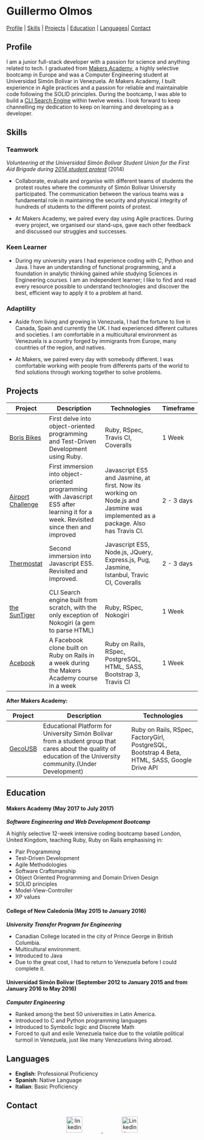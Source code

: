 # **Guillermo Olmos**
[Profile](#profile) | [Skills](#skills) | [Projects](#projects) | [Education](#education) | [Languages](#languages)| [Contact](#contact)

## <a name="profile">Profile</a>

I am a junior full-stack developer with a passion for science and anything related to tech. I graduated from [Makers Academy](http://www.makersacademy.com/), a highly selective bootcamp in Europe and was a Computer Engineering student at Universidad Simón Bolívar in Venezuela. At Makers Academy, I built experience in Agile practices and a passion for reliable and maintainable code following the SOLID principles. During the bootcamp, I was able to build a [CLI Search Engine](https://github.com/georn/search_engine) within twelve weeks. I look forward to keep channelling my dedication to keep on learning and developing as a developer.
## <a name="skills">Skills</a>
### Teamwork

*Volunteering at the Universidad Simón Bolívar Student Union for the First Aid Brigade during [2014 student protest](https://translate.google.com/translate?sl=es&tl=en&js=y&prev=_t&hl=en&ie=UTF-8&u=http:%2F%2Fwww.bbc.com%2Fmundo%2Fnoticias%2F2014%2F02%2F140214_venezuela_protestas_estudiantes_az&edit-text=)* (2014)

* Collaborate, evaluate and organise with different teams of students the protest routes where the community of Simón Bolívar University participated. The communication between the various teams was a fundamental role in maintaining the security and physical integrity of hundreds of students to the different points of protest.

* At Makers Academy, we paired every day using Agile practices. During every project, we organised our stand-ups, gave each other feedback and discussed our struggles and successes.

### Keen Learner

* During my university years I had experience coding with C, Python and Java. I have an understanding of functional programming, and a foundation in analytic thinking gained while studying Sciences in Engineering courses. I am an independent learner; I like to find and read every resource possible to understand technologies and discover the best, efficient way to apply it to a problem at hand.

### Adaptility

* Aside from living and growing in Venezuela, I had the fortune to live in Canada, Spain and currently the UK. I  had experienced different cultures and societies. I am comfortable in a multicultural environment as Venezuela is a country forged by immigrants from Europe, many countries of the region, and natives.

* At Makers, we paired every day with somebody different. I was comfortable working with people from differents parts of the world to find solutions through working together to solve problems.

## <a name="projects">Projects</a>

Project | Description | Technologies | Timeframe |
--------|-------------|--------------|----------|
[Boris Bikes](https://github.com/georn/boris-bikes)| First delve into object-oriented programming and Test-Driven Development using Ruby. | Ruby, RSpec, Travis CI, Coveralls | 1 Week
[Airport Challenge](https://github.com/georn/airportChallenge)| First immersion into object-oriented programming with Javascript ES5 after learning it for a week. Revisited since then and improved| Javascript ES5 and Jasmine, at first. Now its working on Node.js and Jasmine was implemented as a package. Also has Travis CI.| 2 - 3 days
[Thermostat](https://github.com/georn/Thermostat) | Second immersion into Javascript ES5. Revisited and improved. | Javascript ES5, Node.js, JQuery, Express.js, Pug, Jasmine, Istanbul, Travic CI, Coveralls | 2 - 3 days
[the SunTiger](https://github.com/georn/The-Suntiger)|CLI Search engine built from scratch, with the only exception of Nokogiri (a gem to parse HTML)| Ruby, RSpec, Nokogiri | 1 Week
[Acebook](https://github.com/georn/Acebook)| A Facebook clone built on Ruby on Rails in a week during the Makers Academy course in a week | Ruby on Rails, RSpec, PostgreSQL, HTML, SASS, Bootstrap 3, Travis CI | 1 Week

**After Makers Academy:**

Project | Description | Technologies |
--------|-------------|--------------|
[GecoUSB](https://github.com/georn/gecousb)| Educational Platform for University Simón Bolívar from a student group that cares about the quality of education of the University community.(Under Development)  | Ruby on Rails, RSpec, FactoryGirl, PostgreSQL, Bootstrap 4 Beta, HTML, SASS, Google Drive API

## <a name="education">Education</a>

#### Makers Academy (May 2017 to July 2017)
***Software Engineering and Web Development Bootcamp***

A highly selective 12-week intensive coding bootcamp based London, United Kingdom, teaching Ruby, Ruby on Rails emphasising in:

* Pair Programming
* Test-Driven Development
* Agile Methodologies
* Software Craftsmanship
* Object Oriented Programming and Domain Driven Design
* SOLID principles
* Model-View-Controller
* XP values

#### College of New Caledonia (May 2015 to January 2016)

***University Transfer Program for Engineering***
* Canadian College located in the city of Prince George in British Columbia.
* Multicultural environment.
* Introduced to Java
* Due to the great cost, I had to return to Venezuela before I could complete it.

#### Universidad Simón Bolívar (September 2012 to January 2015 and from January 2016 to May 2016)

***Computer Engineering***
* Ranked among the best 50 universities in Latin America.
* Introduced to C and Python programming languages
* Introduced to Symbolic logic and Discrete Math
* Forced to quit and exile Venezuela twice due to the volatile political turmoil in Venezuela, just like many Venezuelans living abroad.

## <a name="languages">Languages</a>
* **English**: Professional Proficiency
* **Spanish**: Native Language
* **Italian**: Basic Proficiency

## <a name="contact">Contact</a>
<p align="center">
  <a href="mailto:golmos0@outlook.com">
    <img src="https://cdn1.iconfinder.com/data/icons/hawcons/32/699049-icon-6-mail-envelope-closed-128.png" alt="linkedin" hspace="50" width=42 height=42>
  </a>
  <a href="https://www.linkedin.com/in/guillermo-olmos-5a04b3139/">
    <img src="https://www.iconfinder.com/data/icons/free-social-icons/67/linkedin_circle_color-512.png" alt="LinkedIn logo" hspace="50" width=42 height=42>
  </a>
</p>
